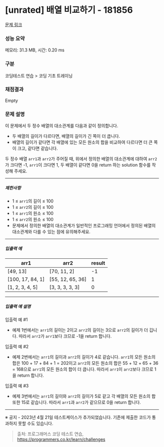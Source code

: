 # [unrated] 배열 비교하기 - 181856 

[문제 링크](https://school.programmers.co.kr/learn/courses/30/lessons/181856) 

### 성능 요약

메모리: 31.3 MB, 시간: 0.20 ms

### 구분

코딩테스트 연습 > 코딩 기초 트레이닝

### 채점결과

Empty

### 문제 설명

<p>이 문제에서 두 정수 배열의 대소관계를 다음과 같이 정의합니다.</p>

<ul>
<li>두 배열의 길이가 다르다면, 배열의 길이가 긴 쪽이 더 큽니다.</li>
<li>배열의 길이가 같다면 각 배열에 있는 모든 원소의 합을 비교하여 다르다면 더 큰 쪽이 크고, 같다면 같습니다.</li>
</ul>

<p>두 정수 배열 <code>arr1</code>과 <code>arr2</code>가 주어질 때, 위에서 정의한 배열의 대소관계에 대하여 <code>arr2</code>가 크다면 -1, <code>arr1</code>이 크다면 1, 두 배열이 같다면 0을 return 하는 solution 함수를 작성해 주세요.</p>

<hr>

<h5>제한사항</h5>

<ul>
<li>1 ≤ <code>arr1</code>의 길이 ≤ 100</li>
<li>1 ≤ <code>arr2</code>의 길이 ≤ 100</li>
<li>1 ≤ <code>arr1</code>의 원소 ≤ 100</li>
<li>1 ≤ <code>arr2</code>의 원소 ≤ 100</li>
<li>문제에서 정의한 배열의 대소관계가 일반적인 프로그래밍 언어에서 정의된 배열의 대소관계와 다를 수 있는 점에 유의해주세요.</li>
</ul>

<hr>

<h5>입출력 예</h5>
<table class="table">
        <thead><tr>
<th>arr1</th>
<th>arr2</th>
<th>result</th>
</tr>
</thead>
        <tbody><tr>
<td>[49, 13]</td>
<td>[70, 11, 2]</td>
<td>-1</td>
</tr>
<tr>
<td>[100, 17, 84, 1]</td>
<td>[55, 12, 65, 36]</td>
<td>1</td>
</tr>
<tr>
<td>[1, 2, 3, 4, 5]</td>
<td>[3, 3, 3, 3, 3]</td>
<td>0</td>
</tr>
</tbody>
      </table>
<hr>

<h5>입출력 예 설명</h5>

<p>입출력 예 #1</p>

<ul>
<li>예제 1번에서는 <code>arr1</code>의 길이는 2이고 <code>arr2</code>의 길이는 3으로 <code>arr2</code>의 길이가 더 깁니다. 따라서 <code>arr2</code>가 <code>arr1</code>보다 크므로 -1을 return 합니다.</li>
</ul>

<p>입출력 예 #2</p>

<ul>
<li>예제 2번에서는 <code>arr1</code>의 길이과 <code>arr2</code>의 길이가 4로 같습니다. <code>arr1</code>의 모든 원소의 합은 100 + 17 + 84 + 1 = 202이고 <code>arr2</code>의 모든 원소의 합은 55 + 12 + 65 + 36 = 168으로 <code>arr1</code>의 모든 원소의 합이 더 큽니다. 따라서 <code>arr1</code>이 <code>arr2</code>보다 크므로 1을 return 합니다.</li>
</ul>

<p>입출력 예 #3</p>

<ul>
<li>예제 3번에서는 <code>arr1</code>의 길이와 <code>arr2</code>의 길이가 5로 같고 각 배열의 모든 원소의 합 또한 15로 같습니다. 따라서 <code>arr1</code>과 <code>arr2</code>가 같으므로 0을 return 합니다.</li>
</ul>

<hr>

<p>※ 공지 - 2023년 4월 21일 테스트케이스가 추가되었습니다. 기존에 제출한 코드가 통과하지 못할 수도 있습니다.</p>


> 출처: 프로그래머스 코딩 테스트 연습, https://programmers.co.kr/learn/challenges